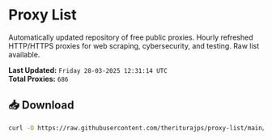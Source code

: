 # Proxy List

Automatically updated repository of free public proxies. Hourly refreshed HTTP/HTTPS proxies for web scraping, cybersecurity, and testing. Raw list available.

**Last Updated:** `Friday 28-03-2025 12:31:14 UTC`  
**Total Proxies:** `686`

## 📥 Download
```bash
curl -O https://raw.githubusercontent.com/theriturajps/proxy-list/main/proxies.txt
